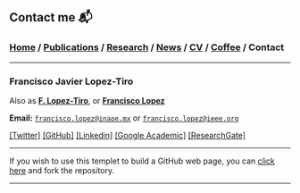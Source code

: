 
## Contact me 📬
###  [Home](/index) / [Publications](/publications) / [Research](/research) / [News](/news) / [CV](/brief_cv) / [Coffee](/coffee) / Contact
___

### Francisco Javier Lopez-Tiro 
Also as [**F. Lopez-Tiro**](https://scholar.google.es/citations?user=IlG06bYAAAAJ&hl=es), or [**Francisco Lopez**](https://scholar.google.es/citations?user=IlG06bYAAAAJ&hl=es) 

**Email:** [`francisco.lopez@inaoe.mx`](mailto:francisco.lopez@inaoe.mx?subject=%20Hello,%20Francisco) or [`francisco.lopez@ieee.org`](mailto:francisco.lopez@ieee.org?subject=%20Hello,%20Francisco)


[[Twitter]](https://twitter.com/Friscolt)
[[GitHub]](https://github.com/friscolt)
[[Linkedin]](https://www.linkedin.com/in/friscolt)
[[Google Academic]](https://scholar.google.es/citations?user=IlG06bYAAAAJ&hl=es)
[[ResearchGate]](https://www.researchgate.net/profile/Francisco-Lopez-Tiro)

---









If you wish to use this templet to build a GitHub web page, you can [click here](https://github.com/friscolt/friscolt.github.io) and fork the repository. 

---
